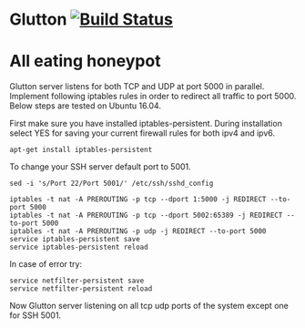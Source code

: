 # Glutton [![Build Status](https://travis-ci.org/mushorg/tanner.svg?branch=master)](https://travis-ci.org/mushorg/tanner)
All eating honeypot
===========================================================================================

Glutton server listens for both TCP and UDP at port 5000 in parallel. Implement following iptables rules in order to redirect all traffic to port 5000.
Below steps are tested on Ubuntu 16.04.

First make sure you have installed iptables-persistent. During installation select YES for saving your current firewall rules for both ipv4 and ipv6.
```
apt-get install iptables-persistent
```
To change your SSH server default port to 5001.  
```
sed -i 's/Port 22/Port 5001/' /etc/ssh/sshd_config

iptables -t nat -A PREROUTING -p tcp --dport 1:5000 -j REDIRECT --to-port 5000
iptables -t nat -A PREROUTING -p tcp --dport 5002:65389 -j REDIRECT --to-port 5000  
iptables -t nat -A PREROUTING -p udp -j REDIRECT --to-port 5000  
service iptables-persistent save  
service iptables-persistent reload  
```
In case of error try:  
```
service netfilter-persistent save  
service netfilter-persistent reload
```
Now Glutton server listening on all tcp udp ports of the system except one for SSH 5001.





